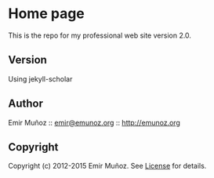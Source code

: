 # Home page

This is the repo for my professional web site version 2.0.

## Version

Using jekyll-scholar

## Author

Emir Muñoz :: <emir@emunoz.org> :: http://emunoz.org

## Copyright

Copyright (c) 2012-2015 Emir Muñoz. See [License](https://github.com/emir-munoz/emir-munoz.github.com/blob/master/LICENSE) for details.

